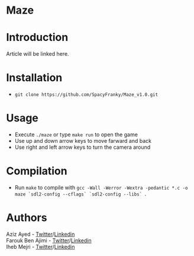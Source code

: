 # Maze
# Introduction
Article will be linked here.
# Installation
* ```git clone https://github.com/SpacyFranky/Maze_v1.0.git```
# Usage
* Execute ```./maze``` or type ```make run``` to open the game
* Use up and down arrow keys to move farward and back
* Use right and left arrow keys to turn the camera around
# Compilation
* Run ```make``` to compile with ```gcc -Wall -Werror -Wextra -pedantic *.c -o maze `sdl2-config --cflags` `sdl2-config --libs` ```.
# Authors
Aziz Ayed - [Twitter](https://twitter.com/SpacyFranky)/[Linkedin](https://www.linkedin.com/in/aziz-ayed-20a462192/)    
Farouk Ben Ajimi - [Twitter](https://twitter.com/ajimi_ben)/[Linkedin]()                                               
Iheb Mejri - [Twitter]()/[Linkedin]()
